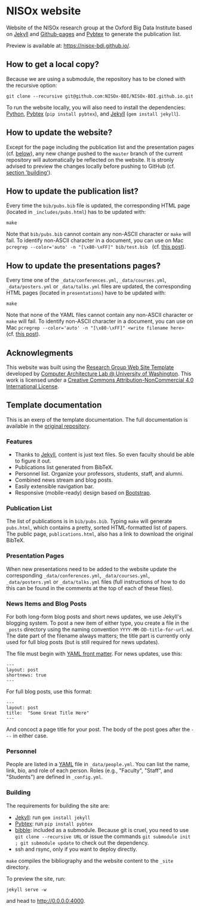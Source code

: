 # NISOx website

Website of the NISOx research group at the Oxford Big Data Institute based on [Jekyll](https://jekyllrb.com/) and [Github-pages](https://pages.github.com/) and [Pybtex][] to generate the publication list. 

Preview is available at: https://nisox-bdi.github.io/.

## How to get a local copy?
Because we are using a submodule, the repository has to be cloned with the recursive option:
```
git clone --recursive git@github.com:NISOx-BDI/NISOx-BDI.github.io.git
```

To run the website locally, you will also need to install the dependencies: [Python][], [Pybtex][] (`pip install pybtex`), and [Jekyll][] (`gem install jekyll`).

## How to update the website?
Except for the page including the publication list  and the presentation pages (cf. [below](#how-to-update-the-publication-list)), any new change pushed to the `master` branch of the current repository will automatically be reflected on the website. It is stronly advised to preview the changes locally before pushing to GitHub (cf. [section 'building'](#building)).

## How to update the publication list?
Every time the `bib/pubs.bib` file is updated, the corresponding HTML page (located in `_includes/pubs.html`) has to be updated with:
```
make
```

Note that `bib/pubs.bib` cannot contain any non-ASCII character or `make` will fail. To identify non-ASCII character in a document, you can use on Mac `pcregrep --color='auto' -n "[\x80-\xFF]" bib/test.bib ` (cf. [this post](https://stackoverflow.com/questions/24939813/recursively-search-in-files-for-a-range-of-unicode-characters)).

## How to update the presentations pages?
Every time one of the `_data/conferences.yml`, `_data/courses.yml`, `_data/posters.yml` or `_data/talks.yml` files are updated, the corresponding HTML pages (located in `presentations`) have to be updated with:
```
make
```

Note that none of the YAML files cannot contain any non-ASCII character or `make` will fail. To identify non-ASCII character in a document, you can use on Mac `pcregrep --color='auto' -n "[\x80-\xFF]" <write filename here> ` (cf. [this post](https://stackoverflow.com/questions/24939813/recursively-search-in-files-for-a-range-of-unicode-characters)).

## Acknowlegments

This website was built using the [Research Group Web Site Template](https://github.com/uwsampa/research-group-web) developed by [Computer Architecture Lab @ University of Washington](https://github.com/uwsampa). This work is licensed under a [Creative Commons Attribution-NonCommercial 4.0 International License](https://creativecommons.org/licenses/by-nc/4.0/).

## Template documentation

This is an exerp of the template documentation. The full documentation is available in the [original repository]().

### Features
* Thanks to [Jekyll][], content is just text files. So even faculty should be able to figure it out.
* Publications list generated from BibTeX.
* Personnel list. Organize your professors, students, staff, and alumni.
* Combined news stream and blog posts.
* Easily extensible navigation bar.
* Responsive (mobile-ready) design based on [Bootstrap][].

[Bootstrap]: http://getbootstrap.com/

[Python]: https://www.python.org/


### Publication List

The list of publications is in `bib/pubs.bib`. Typing `make` will generate `pubs.html`, which contains a pretty, sorted HTML-formatted list of papers. The public page, `publications.html`, also has a link to download the original BibTeX.

### Presentation Pages

When new presentations need to be added to the website update the corresponding `_data/conferences.yml`, `_data/courses.yml`, `_data/posters.yml` or `_data/talks.yml` files (full instructions of how to do this can be found in the comments at the top of each of these files). 

### News Items and Blog Posts

For both long-form blog posts and short news updates, we use Jekyll's blogging system. To post a new item of either type, you create a file in the `_posts` directory using the naming convention `YYYY-MM-DD-title-for-url.md`. The date part of the filename always matters; the title part is currently only used for full blog posts (but is still required for news updates).

The file must begin with [YAML front matter][yfm]. For news updates, use this:

    ---
    layout: post
    shortnews: true
    ---

For full blog posts, use this format:

    ---
    layout: post
    title:  "Some Great Title Here"
    ---

And concoct a page title for your post. The body of the post goes after the `---` in either case.

[yfm]: http://jekyllrb.com/docs/frontmatter/


### Personnel

People are listed in a [YAML][] file in `_data/people.yml`. You can list the name, link, bio, and role of each person. Roles (e.g., "Faculty", "Staff", and "Students") are defined in `_config.yml`.

[YAML]: https://en.wikipedia.org/wiki/YAML


### Building

The requirements for building the site are:

* [Jekyll][]: run `gem install jekyll`
* [Pybtex][]: run `pip install pybtex`
* [bibble][]: included as a submodule. Because git is cruel, you need to use
  `git clone --recursive URL` or issue the commands `git submodule init ; git
  submodule update` to check out the dependency.
* ssh and rsync, only if you want to deploy directly.

`make` compiles the bibliography and the website content to the `_site`
directory. 

To preview the site, run: 
```
jekyll serve -w
``` 
and head to http://0.0.0.0:4000.


[Jekyll]: http://jekyllrb.com/
[bibble]: https://github.com/sampsyo/bibble/
[pybtex]: http://pybtex.sourceforge.net
